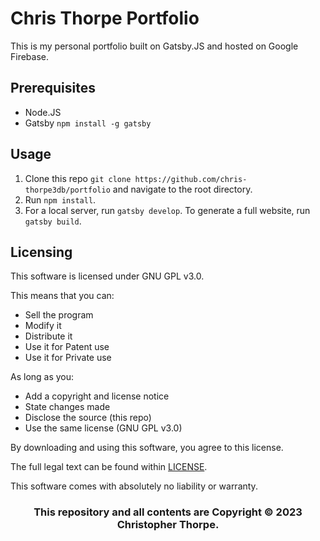 # Chris Thorpe Portfolio
This is my personal portfolio built on Gatsby.JS and hosted on Google Firebase.

## Prerequisites
 - Node.JS
 - Gatsby `npm install -g gatsby`

## Usage
1. Clone this repo `git clone https://github.com/chris-thorpe3db/portfolio` and navigate to the root directory.
2. Run `npm install`.
3. For a local server, run `gatsby develop`. To generate a full website, run `gatsby build`.

## Licensing
This software is licensed under GNU GPL v3.0.

This means that you can:
 - Sell the program
 - Modify it
 - Distribute it
 - Use it for Patent use
 - Use it for Private use

As long as you:
 - Add a copyright and license notice
 - State changes made
 - Disclose the source (this repo)
 - Use the same license (GNU GPL v3.0)

By downloading and using this software, you agree to this license.

The full legal text can be found within [LICENSE](https://github.com/chris-thorpe3db/portfolio/blob/main/LICENSE).

This software comes with absolutely no liability or warranty.

<h3 style="text-align:center">This repository and all contents are Copyright © 2023 Christopher Thorpe.
</h3>
